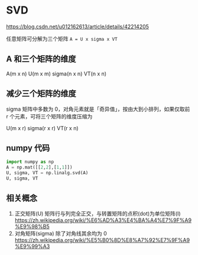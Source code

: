 # SVD

<https://blog.csdn.net/u012162613/article/details/42214205>

任意矩阵可分解为三个矩阵 `A = U x sigma x VT`

## A 和三个矩阵的维度

A(m x n)
U(m x m)
sigma(n x n)
VT(n x n)

## 减少三个矩阵的维度

sigma 矩阵中多数为 0，对角元素就是「奇异值」，按由大到小排列，如果仅取前 r 个元素，可将三个矩阵的维度压缩为

U(m x r)
sigma(r x r)
VT(r x n)

## numpy 代码

```python
import numpy as np
A = np.mat([[2,2],[1,1]])
U, sigma, VT = np.linalg.svd(A)
U, sigma, VT
```

## 相关概念

1.  正交矩阵(U) 矩阵行与列完全正交，与转置矩阵的点积(dot)为单位矩阵(I) <https://zh.wikipedia.org/wiki/%E6%AD%A3%E4%BA%A4%E7%9F%A9%E9%98%B5>
2.  对角矩阵(sigma) 除了对角线其余均为 0 <https://zh.wikipedia.org/wiki/%E5%B0%8D%E8%A7%92%E7%9F%A9%E9%99%A3>

